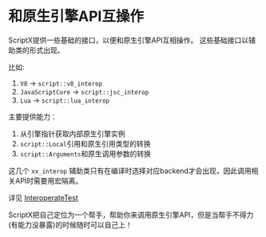 # 和原生引擎API互操作

ScriptX提供一些基础的接口，以便和原生引擎API互相操作。
这些基础接口以辅助类的形式出现。

比如:
1. `V8` -> `script::v8_interop`
2. `JavaScriptCore` -> `script::jsc_interop`
3. `Lua` -> `script::lua_interop`

主要提供能力：
1. 从引擎指针获取内部原生引擎实例
2. `script::Local`引用和原生引用类型的转换
3. `script::Arguments`和原生调用参数的转换

这几个 `xx_interop` 辅助类只有在编译时选择对应backend才会出现，因此调用相关API时需要用宏隔离。

详见 [InteroperateTest](../../test/src/InteroperateTest.cc)

ScriptX把自己定位为一个帮手，帮助你来调用原生引擎API，但是当帮手不得力(有能力没暴露)的时候随时可以自己上！
